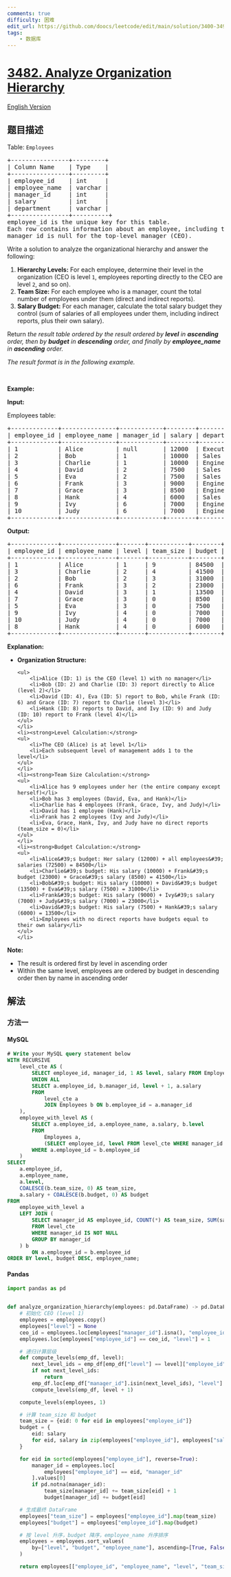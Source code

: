 ```yaml
---
comments: true
difficulty: 困难
edit_url: https://github.com/doocs/leetcode/edit/main/solution/3400-3499/3482.Analyze%20Organization%20Hierarchy/README.md
tags:
    - 数据库
---
```


<!-- problem:start -->

# [3482. Analyze Organization Hierarchy](https://leetcode.cn/problems/analyze-organization-hierarchy)

[English Version](/solution/3400-3499/3482.Analyze%20Organization%20Hierarchy/README_EN.md)

## 题目描述

<!-- description:start -->

<p>Table: <code>Employees</code></p>

<pre>
+----------------+---------+
| Column Name    | Type    |
+----------------+---------+
| employee_id    | int     |
| employee_name  | varchar |
| manager_id     | int     |
| salary         | int     |
| department     | varchar |
+----------------+----------+
employee_id is the unique key for this table.
Each row contains information about an employee, including their ID, name, their manager&#39;s ID, salary, and department.
manager_id is null for the top-level manager (CEO).
</pre>

<p>Write a solution to analyze the organizational hierarchy and answer the following:</p>

<ol>
	<li><strong>Hierarchy Levels:</strong> For each employee, determine their level in the organization (CEO is level <code>1</code>, employees reporting directly to the CEO are level <code>2</code>, and so on).</li>
	<li><strong>Team Size:</strong> For each employee who is a manager, count the total number of employees under them (direct and indirect reports).</li>
	<li><strong>Salary Budget:</strong> For each manager, calculate the total salary budget they control (sum of salaries of all employees under them, including indirect reports, plus their own salary).</li>
</ol>

<p>Return <em>the result table ordered by&nbsp;<em>the result ordered by <strong>level</strong> in <strong>ascending</strong> order, then by <strong>budget</strong> in <strong>descending</strong> order, and finally by <strong>employee_name</strong> in <strong>ascending</strong> order</em>.</em></p>

<p><em>The result format is in the following example.</em></p>

<p>&nbsp;</p>
<p><strong class="example">Example:</strong></p>

<div class="example-block">
<p><strong>Input:</strong></p>

<p>Employees table:</p>

<pre class="example-io">
+-------------+---------------+------------+--------+-------------+
| employee_id | employee_name | manager_id | salary | department  |
+-------------+---------------+------------+--------+-------------+
| 1           | Alice         | null       | 12000  | Executive   |
| 2           | Bob           | 1          | 10000  | Sales       |
| 3           | Charlie       | 1          | 10000  | Engineering |
| 4           | David         | 2          | 7500   | Sales       |
| 5           | Eva           | 2          | 7500   | Sales       |
| 6           | Frank         | 3          | 9000   | Engineering |
| 7           | Grace         | 3          | 8500   | Engineering |
| 8           | Hank          | 4          | 6000   | Sales       |
| 9           | Ivy           | 6          | 7000   | Engineering |
| 10          | Judy          | 6          | 7000   | Engineering |
+-------------+---------------+------------+--------+-------------+
</pre>

<p><strong>Output:</strong></p>

<pre class="example-io">
+-------------+---------------+-------+-----------+--------+
| employee_id | employee_name | level | team_size | budget |
+-------------+---------------+-------+-----------+--------+
| 1           | Alice         | 1     | 9         | 84500  |
| 3           | Charlie       | 2     | 4         | 41500  |
| 2           | Bob           | 2     | 3         | 31000  |
| 6           | Frank         | 3     | 2         | 23000  |
| 4           | David         | 3     | 1         | 13500  |
| 7           | Grace         | 3     | 0         | 8500   |
| 5           | Eva           | 3     | 0         | 7500   |
| 9           | Ivy           | 4     | 0         | 7000   |
| 10          | Judy          | 4     | 0         | 7000   |
| 8           | Hank          | 4     | 0         | 6000   |
+-------------+---------------+-------+-----------+--------+
</pre>

<p><strong>Explanation:</strong></p>

<ul>
	<li><strong>Organization Structure:</strong>

    <ul>
    	<li>Alice (ID: 1) is the CEO (level 1) with no manager</li>
    	<li>Bob (ID: 2) and Charlie (ID: 3) report directly to Alice (level 2)</li>
    	<li>David (ID: 4), Eva (ID: 5) report to Bob, while Frank (ID: 6) and Grace (ID: 7) report to Charlie (level 3)</li>
    	<li>Hank (ID: 8) reports to David, and Ivy (ID: 9) and Judy (ID: 10) report to Frank (level 4)</li>
    </ul>
    </li>
    <li><strong>Level Calculation:</strong>
    <ul>
    	<li>The CEO (Alice) is at level 1</li>
    	<li>Each subsequent level of management adds 1 to the level</li>
    </ul>
    </li>
    <li><strong>Team Size Calculation:</strong>
    <ul>
    	<li>Alice has 9 employees under her (the entire company except herself)</li>
    	<li>Bob has 3 employees (David, Eva, and Hank)</li>
    	<li>Charlie has 4 employees (Frank, Grace, Ivy, and Judy)</li>
    	<li>David has 1 employee (Hank)</li>
    	<li>Frank has 2 employees (Ivy and Judy)</li>
    	<li>Eva, Grace, Hank, Ivy, and Judy have no direct reports (team_size = 0)</li>
    </ul>
    </li>
    <li><strong>Budget Calculation:</strong>
    <ul>
    	<li>Alice&#39;s budget: Her salary (12000) + all employees&#39; salaries (72500) = 84500</li>
    	<li>Charlie&#39;s budget: His salary (10000) + Frank&#39;s budget (23000) + Grace&#39;s salary (8500) = 41500</li>
    	<li>Bob&#39;s budget: His salary (10000) + David&#39;s budget (13500) + Eva&#39;s salary (7500) = 31000</li>
    	<li>Frank&#39;s budget: His salary (9000) + Ivy&#39;s salary (7000) + Judy&#39;s salary (7000) = 23000</li>
    	<li>David&#39;s budget: His salary (7500) + Hank&#39;s salary (6000) = 13500</li>
    	<li>Employees with no direct reports have budgets equal to their own salary</li>
    </ul>
    </li>

</ul>

<p><strong>Note:</strong></p>

<ul>
	<li>The result is ordered first by level in ascending order</li>
	<li>Within the same level, employees are ordered by budget in descending order then by name in ascending order</li>
</ul>
</div>

<!-- description:end -->

## 解法

<!-- solution:start -->

### 方法一

<!-- tabs:start -->

#### MySQL

```sql
# Write your MySQL query statement below
WITH RECURSIVE
    level_cte AS (
        SELECT employee_id, manager_id, 1 AS level, salary FROM Employees
        UNION ALL
        SELECT a.employee_id, b.manager_id, level + 1, a.salary
        FROM
            level_cte a
            JOIN Employees b ON b.employee_id = a.manager_id
    ),
    employee_with_level AS (
        SELECT a.employee_id, a.employee_name, a.salary, b.level
        FROM
            Employees a,
            (SELECT employee_id, level FROM level_cte WHERE manager_id IS NULL) b
        WHERE a.employee_id = b.employee_id
    )
SELECT
    a.employee_id,
    a.employee_name,
    a.level,
    COALESCE(b.team_size, 0) AS team_size,
    a.salary + COALESCE(b.budget, 0) AS budget
FROM
    employee_with_level a
    LEFT JOIN (
        SELECT manager_id AS employee_id, COUNT(*) AS team_size, SUM(salary) AS budget
        FROM level_cte
        WHERE manager_id IS NOT NULL
        GROUP BY manager_id
    ) b
        ON a.employee_id = b.employee_id
ORDER BY level, budget DESC, employee_name;
```

#### Pandas

```python
import pandas as pd


def analyze_organization_hierarchy(employees: pd.DataFrame) -> pd.DataFrame:
    # 初始化 CEO (level 1)
    employees = employees.copy()
    employees["level"] = None
    ceo_id = employees.loc[employees["manager_id"].isna(), "employee_id"].values[0]
    employees.loc[employees["employee_id"] == ceo_id, "level"] = 1

    # 递归计算层级
    def compute_levels(emp_df, level):
        next_level_ids = emp_df[emp_df["level"] == level]["employee_id"].tolist()
        if not next_level_ids:
            return
        emp_df.loc[emp_df["manager_id"].isin(next_level_ids), "level"] = level + 1
        compute_levels(emp_df, level + 1)

    compute_levels(employees, 1)

    # 计算 team_size 和 budget
    team_size = {eid: 0 for eid in employees["employee_id"]}
    budget = {
        eid: salary
        for eid, salary in zip(employees["employee_id"], employees["salary"])
    }

    for eid in sorted(employees["employee_id"], reverse=True):
        manager_id = employees.loc[
            employees["employee_id"] == eid, "manager_id"
        ].values[0]
        if pd.notna(manager_id):
            team_size[manager_id] += team_size[eid] + 1
            budget[manager_id] += budget[eid]

    # 生成最终 DataFrame
    employees["team_size"] = employees["employee_id"].map(team_size)
    employees["budget"] = employees["employee_id"].map(budget)

    # 按 level 升序，budget 降序，employee_name 升序排序
    employees = employees.sort_values(
        by=["level", "budget", "employee_name"], ascending=[True, False, True]
    )

    return employees[["employee_id", "employee_name", "level", "team_size", "budget"]]
```

<!-- tabs:end -->

<!-- solution:end -->

<!-- problem:end -->
